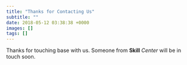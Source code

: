 ```yaml
---
title: "Thanks for Contacting Us"
subtitle: ""
date: 2018-05-12 03:38:38 +0000
images: []
tags: []
---
```

Thanks for touching base with us. Someone from **Skill** _Center_ will be in touch soon.